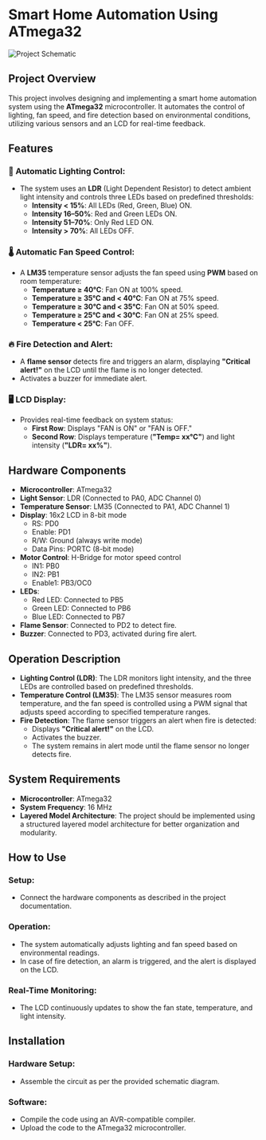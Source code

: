# Smart Home Automation Using ATmega32

![Project Schematic](https://github.com/user-attachments/assets/cae82217-dea8-4e25-8010-a4cf60eada04)

## Project Overview
This project involves designing and implementing a smart home automation system using the **ATmega32** microcontroller. It automates the control of lighting, fan speed, and fire detection based on environmental conditions, utilizing various sensors and an LCD for real-time feedback.

## Features

### 🔦 Automatic Lighting Control:
- The system uses an **LDR** (Light Dependent Resistor) to detect ambient light intensity and controls three LEDs based on predefined thresholds:
  - **Intensity < 15%**: All LEDs (Red, Green, Blue) ON.
  - **Intensity 16–50%**: Red and Green LEDs ON.
  - **Intensity 51–70%**: Only Red LED ON.
  - **Intensity > 70%**: All LEDs OFF.

### 🌡️ Automatic Fan Speed Control:
- A **LM35** temperature sensor adjusts the fan speed using **PWM** based on room temperature:
  - **Temperature ≥ 40°C**: Fan ON at 100% speed.
  - **Temperature ≥ 35°C and < 40°C**: Fan ON at 75% speed.
  - **Temperature ≥ 30°C and < 35°C**: Fan ON at 50% speed.
  - **Temperature ≥ 25°C and < 30°C**: Fan ON at 25% speed.
  - **Temperature < 25°C**: Fan OFF.

### 🔥 Fire Detection and Alert:
- A **flame sensor** detects fire and triggers an alarm, displaying **"Critical alert!"** on the LCD until the flame is no longer detected.
- Activates a buzzer for immediate alert.

### 🖥️ LCD Display:
- Provides real-time feedback on system status:
  - **First Row**: Displays "FAN is ON" or "FAN is OFF."
  - **Second Row**: Displays temperature (**"Temp= xx°C"**) and light intensity (**"LDR= xx%"**).

## Hardware Components
- **Microcontroller**: ATmega32
- **Light Sensor**: LDR (Connected to PA0, ADC Channel 0)
- **Temperature Sensor**: LM35 (Connected to PA1, ADC Channel 1)
- **Display**: 16x2 LCD in 8-bit mode
  - RS: PD0
  - Enable: PD1
  - R/W: Ground (always write mode)
  - Data Pins: PORTC (8-bit mode)
- **Motor Control**: H-Bridge for motor speed control
  - IN1: PB0
  - IN2: PB1
  - Enable1: PB3/OC0
- **LEDs**:
  - Red LED: Connected to PB5
  - Green LED: Connected to PB6
  - Blue LED: Connected to PB7
- **Flame Sensor**: Connected to PD2 to detect fire.
- **Buzzer**: Connected to PD3, activated during fire alert.

## Operation Description
- **Lighting Control (LDR)**: The LDR monitors light intensity, and the three LEDs are controlled based on predefined thresholds.
- **Temperature Control (LM35)**: The LM35 sensor measures room temperature, and the fan speed is controlled using a PWM signal that adjusts speed according to specified temperature ranges.
- **Fire Detection**: The flame sensor triggers an alert when fire is detected:
  - Displays **"Critical alert!"** on the LCD.
  - Activates the buzzer.
  - The system remains in alert mode until the flame sensor no longer detects fire.

## System Requirements
- **Microcontroller**: ATmega32
- **System Frequency**: 16 MHz
- **Layered Model Architecture**: The project should be implemented using a structured layered model architecture for better organization and modularity.

## How to Use
### Setup:
- Connect the hardware components as described in the project documentation.

### Operation:
- The system automatically adjusts lighting and fan speed based on environmental readings.
- In case of fire detection, an alarm is triggered, and the alert is displayed on the LCD.

### Real-Time Monitoring:
- The LCD continuously updates to show the fan state, temperature, and light intensity.

## Installation
### Hardware Setup:
- Assemble the circuit as per the provided schematic diagram.

### Software:
- Compile the code using an AVR-compatible compiler.
- Upload the code to the ATmega32 microcontroller.


